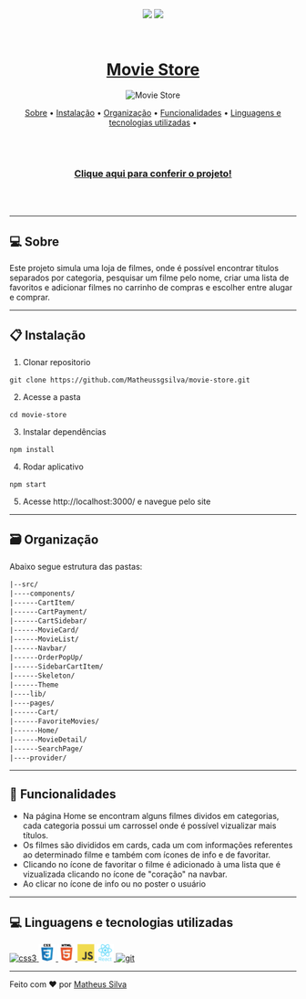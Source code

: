 <p align='center'>
<img src="https://img.shields.io/badge/MatheusSilva-Movie-Store"/>
<img src="https://img.shields.io/website?url=https://movie-store-matheussgsilva.vercel.app/"/>
</p>
<br>

<h1 align='center'><a href="http://matheussilva.dev.br/" target="_blank" rel="noopener noreferrer" title="Veja o Portfolio">Movie Store</a></h1>
<p align="center">
<img src="https://giphy.com/c6525fde-5475-4950-9bdc-215103dd9bec" alt="Movie Store" width="700" height=""/>
</p>

<p align="center">
 <a href="#-sobre">Sobre</a> •
 <a href="#-instalação">Instalação</a> •
 <a href="#-organização">Organização</a> • 
 <a href="#-funcionalidades">Funcionalidades</a> •
 <a href="#-linguagens-e-tecnologias-utilizadas">Linguagens e tecnologias utilizadas</a> • 
</p>
<br>
<br>

<h3 align="center"><a href="https://movie-store-matheussgsilva.vercel.app/" target="_blank" rel="noopener noreferrer">Clique aqui para conferir o projeto!</a></h3><br>
<br>

---

## 💻 Sobre

Este projeto simula uma loja de filmes, onde é possível encontrar títulos separados por categoria, pesquisar um filme pelo nome, criar uma lista de favoritos e adicionar filmes no carrinho de compras e escolher entre alugar e comprar.

---

## 📋 Instalação

1. Clonar repositorio
```
git clone https://github.com/Matheussgsilva/movie-store.git
```

2. Acesse a pasta
```
cd movie-store
```

3. Instalar dependências
```
npm install
```

4. Rodar aplicativo
```
npm start
```

5. Acesse http://localhost:3000/ e navegue pelo site

---

## 🗃 Organização
Abaixo segue estrutura das pastas:

```
|--src/
|----components/
|------CartItem/
|------CartPayment/
|------CartSidebar/
|------MovieCard/
|------MovieList/
|------Navbar/
|------OrderPopUp/
|------SidebarCartItem/
|------Skeleton/
|------Theme
|----lib/
|----pages/
|------Cart/
|------FavoriteMovies/
|------Home/
|------MovieDetail/
|------SearchPage/
|----provider/
```

---
 
## 🧠 Funcionalidades

- Na página Home se encontram alguns filmes dividos em categorias, cada categoria possui um carrossel onde é possível vizualizar mais títulos.
- Os filmes são divididos em cards, cada um com informações referentes ao determinado filme e também com ícones de info e de favoritar.
- Clicando no ícone de favoritar o filme é adicionado à uma lista que é vizualizada clicando no ícone de "coração" na navbar.
- Ao clicar no ícone de info ou no poster o usuário 

---

## 💻 Linguagens e tecnologias utilizadas
<p align="left"> <a href="#" target="_blank"> <img src="https://cdn-images-1.medium.com/max/1200/1*y1fCsOVCYCTi1B9Q_0BOYg.png" alt="css3" width="30" height="30"/> </a> <a href="https://www.w3schools.com/css/" target="_blank"> <img src="https://raw.githubusercontent.com/devicons/devicon/master/icons/css3/css3-original-wordmark.svg" alt="css3" width="30" height="30"/> </a> <a href="https://www.w3.org/html/" target="_blank"> <img src="https://raw.githubusercontent.com/devicons/devicon/master/icons/html5/html5-original-wordmark.svg" alt="html5" width="30" height="30"/> </a> <a href="https://developer.mozilla.org/en-US/docs/Web/JavaScript" target="_blank"> <img src="https://raw.githubusercontent.com/devicons/devicon/master/icons/javascript/javascript-original.svg" alt="javascript" width="30" height="30"/> </a> <a href="https://reactjs.org/" target="_blank"> <img src="https://raw.githubusercontent.com/devicons/devicon/master/icons/react/react-original-wordmark.svg" alt="react" width="30" height="30"/> </a> <a href="https://git-scm.com/" target="_blank"> <img src="https://www.vectorlogo.zone/logos/git-scm/git-scm-icon.svg" alt="git" width="30" height="30"/> </a></p>

---


<p>Feito com ❤️ por <a href="https://www.linkedin.com/in/matheus-sgsilva/" target="_blank" rel="noopener noreferrer" >Matheus Silva</a></p>